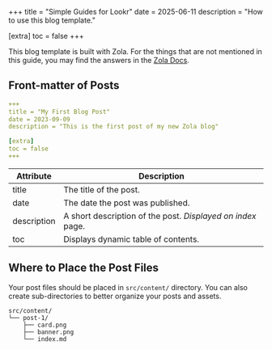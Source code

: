 +++
title = "Simple Guides for Lookr"
date = 2025-06-11
description = "How to use this blog template."

[extra]
toc = false
+++

This blog template is built with Zola. For the things that are not mentioned in this guide, you may find the answers in the [Zola Docs](https://www.getzola.org/documentation/getting-started/overview/).

## Front-matter of Posts

```yaml
+++
title = "My First Blog Post"
date = 2023-09-09
description = "This is the first post of my new Zola blog"

[extra]
toc = false
+++
```

| Attribute     | Description                                                                                                                                                                                                 |
|---------------|-------------------------------------------------------------------------------------------------------------------------------------------------------------------------------------------------------------|
| title       | The title of the post.                                                                                                                                                                                      |
| date   | The date the post was published.                                                                                                                                                                            |
| description | A short description of the post. _Displayed on index_ page.                                                                                                                                                   |
| toc        | Displays dynamic table of contents.                                                                                                                                                                                       |

## Where to Place the Post Files

Your post files should be placed in `src/content/` directory. You can also create sub-directories to better organize your posts and assets.

```
src/content/
└── post-1/
    ├── card.png
    ├── banner.png
    └── index.md
```
